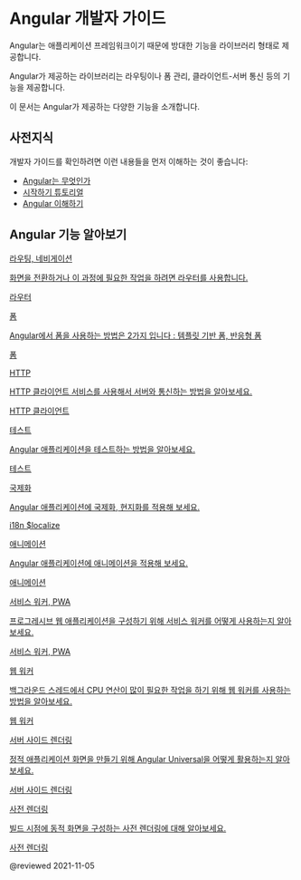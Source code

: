 <!--
# Angular developer guides
-->
# Angular 개발자 가이드

<!--
As an application framework, Angular includes a collection of well-integrated libraries that cover a wide variety of features.

The Angular libraries include routing, forms management, client-server communication, and more.

This topic lists the various developer guides for you to learn more about these Angular features and to help you determine the correct use of each in your application.
-->
Angular는 애플리케이션 프레임워크이기 때문에 방대한 기능을 라이브러리 형태로 제공합니다.

Angular가 제공하는 라이브러리는 라우팅이나 폼 관리, 클라이언트-서버 통신 등의 기능을 제공합니다.

이 문서는 Angular가 제공하는 다양한 기능을 소개합니다.


<!--
## Prerequisites
-->
## 사전지식

<!--
To get the most out of these developer guides, you should review the following topics:

*   [What is Angular][AioGuideWhatIsAngular]
*   [Getting started tutorial][AioStart]
*   [Understanding Angular][AioGuideUnderstandingAngularOverview]
-->
개발자 가이드를 확인하려면 이런 내용들을 먼저 이해하는 것이 좋습니다:

*   [Angular는 무엇인가][AioGuideWhatIsAngular]
*   [시작하기 튜토리얼][AioStart]
*   [Angular 이해하기][AioGuideUnderstandingAngularOverview]


<!--
## Learn about Angular's features
-->
## Angular 기능 알아보기

<!--
<div class="card-container">
  <a href="guide/routing-overview" class="docs-card" title="Routing and navigation developer guide">
    <section>Routing and Navigation</section>
    <p>Learn how to use the Angular router to handle page navigation and other tasks.</p>
    <p class="card-footer">Router</p>
  </a>
  <a href="guide/forms-overview" class="docs-card" title="Angular forms developer guide">
    <section>Forms</section>
    <p>Learn about the two approaches to forms in Angular: template-driven and reactive.</p>
    <p class="card-footer">Forms</p>
  </a>
  <a href="guide/understanding-communicating-with-http" class="docs-card" title="Angular HTTP client developer guide">
    <section>HTTP</section>
    <p>Learn how to connect to a server using the HTTP client service in Angular.</p>
    <p class="card-footer">HTTP client</p>
  </a>
  <a href="guide/testing" class="docs-card" title="Angular testing developer guide">
    <section>Testing</section>
    <p>Learn about tips and techniques for testing Angular applications.</p>
    <p class="card-footer">Testing</p>
  </a>
  <a href="guide/i18n-overview" class="docs-card" title="Angular internationalization developer guide">
    <section>Internationalization</section>
    <p>Learn how to localize your Angular application.</p>
    <p class="card-footer">i18n and &dollar;localize</p>
  </a>
  <a href="guide/animations" class="docs-card" title="Angular animations developer guide">
    <section>Animations</section>
    <p>Learn about how to add an animation to your Angular application.</p>
    <p class="card-footer">Animations</p>
  </a>
  <a href="guide/service-worker-intro" class="docs-card" title="Angular service worker developer guide">
    <section>Service Workers and PWA</section>
    <p>Learn about how to use a service worker to create a progressive web application.</p>
    <p class="card-footer">Service workers and PWA</p>
  </a>
  <a href="guide/web-worker" class="docs-card" title="Web Workers">
    <section>Web Workers</section>
    <p>Learn more about how to use a web worker to run a CPU-intensive computation in a background thread.</p>
    <p class="card-footer">Web Workers</p>
  </a>
  <a href="guide/ssr" class="docs-card" title="Server-side rendering">
    <section>Server-side rendering</section>
    <p>Learn more about how to use Angular SSR to create a static application page.</p>
    <p class="card-footer">Server-side rendering</p>
  </a>
  <a href="guide/prerendering" class="docs-card" title="Pre-rendering">
    <section>Pre-rendering</section>
    <p>Learn about how to use pre-rendering to process a dynamic page at build time.</p>
    <p class="card-footer">Pre-rendering</p>
  </a>
</div>
-->
<div class="card-container">
  <a href="guide/routing-overview" class="docs-card" title="Routing and navigation developer guide">
    <section>라우팅, 네비게이션</section>
    <p>화면을 전환하거나 이 과정에 필요한 작업을 하려면 라우터를 사용합니다.</p>
    <p class="card-footer">라우터</p>
  </a>
  <a href="guide/forms-overview" class="docs-card" title="Angular forms developer guide">
    <section>폼</section>
    <p>Angular에서 폼을 사용하는 방법은 2가지 입니다 : 템플릿 기반 폼, 반응형 폼</p>
    <p class="card-footer">폼</p>
  </a>
  <a href="guide/understanding-communicating-with-http" class="docs-card" title="Angular HTTP client developer guide">
    <section>HTTP</section>
    <p>HTTP 클라이언트 서비스를 사용해서 서버와 통신하는 방법을 알아보세요.</p>
    <p class="card-footer">HTTP 클라이언트</p>
  </a>
  <a href="guide/testing" class="docs-card" title="Angular testing developer guide">
    <section>테스트</section>
    <p>Angular 애플리케이션을 테스트하는 방법을 알아보세요.</p>
    <p class="card-footer">테스트</p>
  </a>
  <a href="guide/i18n-overview" class="docs-card" title="Angular internationalization developer guide">
    <section>국제화</section>
    <p>Angular 애플리케이션에 국제화, 현지화를 적용해 보세요.</p>
    <p class="card-footer">i18n &dollar;localize</p>
  </a>
  <a href="guide/animations" class="docs-card" title="Angular animations developer guide">
    <section>애니메이션</section>
    <p>Angular 애플리케이션에 애니메이션을 적용해 보세요.</p>
    <p class="card-footer">애니메이션</p>
  </a>
  <a href="guide/service-worker-intro" class="docs-card" title="Angular service worker developer guide">
    <section>서비스 워커, PWA</section>
    <p>프로그레시브 웹 애플리케이션을 구성하기 위해 서비스 워커를 어떻게 사용하는지 알아보세요.</p>
    <p class="card-footer">서비스 워커, PWA</p>
  </a>
  <a href="guide/web-worker" class="docs-card" title="Web Workers">
    <section>웹 워커</section>
    <p>백그라운드 스레드에서 CPU 연산이 많이 필요한 작업을 하기 위해 웹 워커를 사용하는 방법을 알아보세요.</p>
    <p class="card-footer">웹 워커</p>
  </a>
  <a href="guide/ssr" class="docs-card" title="Server-side rendering">
    <section>서버 사이드 렌더링</section>
    <p>정적 애플리케이션 화면을 만들기 위해 Angular Universal을 어떻게 활용하는지 알아보세요.</p>
    <p class="card-footer">서버 사이드 렌더링</p>
  </a>
  <a href="guide/prerendering" class="docs-card" title="Pre-rendering">
    <section>사전 렌더링</section>
    <p>빌드 시점에 동적 화면을 구성하는 사전 렌더링에 대해 알아보세요.</p>
    <p class="card-footer">사전 렌더링</p>
  </a>
</div>


<!-- links -->

[AioGuideUnderstandingAngularOverview]: guide/understanding-angular-overview "Understanding Angular | Angular"

[AioGuideWhatIsAngular]: guide/what-is-angular "What is Angular\? | Angular"

[AioStart]: start "Getting started with Angular | Angular"

<!-- external links -->

<!-- end links -->

@reviewed 2021-11-05
